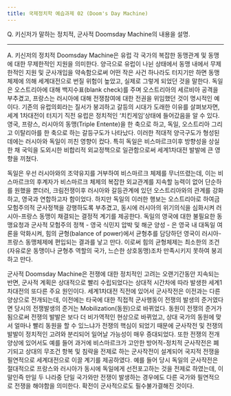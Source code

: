 ```yaml
---
title: 국제정치학 예습과제 02 (Doom's Day Machine)
---
```


Q. 키신저가 말하는 정치적, 군사적 Doomsday Machine의 내용을 설명.

---

A. 키신저의 정치적 Doomsday Machine은 유럽 각 국가의 복잡한 동맹관계 및 동맹에 대한 무제한적인 지원을 의미한다. 양극으로 유럽이 나뉜 상태에서 동맹 내에서 무제한적인 지원 및 군사개입을 약속함으로써 어떤 작은 사건 하나라도 터지기만 하면 동맹체제에 의해 세계대전으로 번질 위험이 높았고, 실제로 그렇게 되었던 것을 말한다. 독일은 오스트리아에 대해 백지수표(blank check)를 주며 오스트리아의 세르비아 공격을 부추겼고, 프랑스는 러시아에 대해 전쟁참여에 대한 전권을 위임했던 것이 명시적인 예이다. 기존의 유럽의회라는 질서가 붕괴하고 갈등의 시대가 도래한 이유를 살펴보자면, 세계 1차대전이 터지기 직전 유럽은 정치적인 ‘치킨게임’상태에 들어갔음을 알 수 있다. 영국, 프랑스, 러시아의 동맹(Triple Entente)을 한 축으로 하고, 독일, 오스트리아 그리고 이탈리아를 한 축으로 하는 갈등구도가 나타났다. 이러한 적대적 양극구도가 형성된 데에는 러시아와 독일이 끼친 영향이 컸다. 특히 독일은 비스마르크이후 방향성을 상실한 채 국익을 도외시한 비합리적 외교정책으로 일관함으로써 세계1차대전 발발에 큰 영향을 끼쳤다.

독일은 우선 러시아와의 조약유지를 거부하여 비스마르크 체제를 무너뜨렸는데, 이는 비스마르크의 후계자가 비스마르크 체제의 복잡한 외교관계를 지속할 능력이 없어 단순하를 원했을 뿐더러, 크림전쟁이후 러시아와 갈등관계에 있던 오스트리아와의 관계를 강화하고, 영국과 연합하고자 함이었다. 하지만 독일의 이러한 행보는 오스트리아로 하여금 모험주의적 군사정책을 강행하도록 부추겼고, 동시에 러시아의 위기의식을 심화시켜 러시아-프랑스 동맹이 채결되는 결정적 계기를 제공한다. 독일의 영국에 대한 불필요한 동맹요청과 군사적 모험주의 정책 - 영국 식민지 압박 및 해군 양성 - 은 영국 내 대독일 여론을 악화시켜, 힘의 균형(balance of power)에서 균형추를 담당하던 영국이 러시아-프랑스 동맹체제에 편입되는 결과를 낳고 만다. 이로써 힘의 균형체제는 최소한의 조건(자유로운 동맹이나 균형추 역할의 국가, 느슨한 상호동맹)조차 만족시키지 못하여 붕괴하고 만다.

군사적 Doomsday Machine은 전쟁에 대한 정치적인 고려는 오랜기간동안 지속되는 반면, 군사적 계획은 상대적으로 빨리 수립되었다는 상대적 시간차에 따라 발생한 세계1차대전의 또다른 주요 원인이다. 세계1차대전 직전에 있어서 군사작전은 이전과는 다른 양상으로 전개되는데, 이전에는 타국에 대한 직접적 군사행동이 전쟁의 발생의 준거였다면 당시의 전쟁발생의 준거는 Mobilization(동원)으로 바뀌었다. 동원이 전쟁의 준거가 됨으로써 전쟁의 발발은 보다 더 비가역적인 현상으로 바뀌었고, 상대 국가의 동원에 맞서 얼마나 빨리 동원을 할 수 있느냐가 전쟁의 핵심이 되었기 때문에 군사작전 및 전쟁의 발발이 정치적인 고려와 분리되어 일어날 가능성이 매우 증대되었다. 또한 전쟁의 전개양상에 있어서도 예를 들어 과거에 비스마르크가 고안한 방어적-정치적 군사작전은 폐기되고 상대의 무조건 항복 및 침략을 전제로 하는 군사작전이 설계되어 국지적 전쟁을 필연적으로 세계대전으로 이끌 계기를 제공하였다. 예를 들어 당시 독일의 군사작전은 절대적으로 프랑스와 러시아가 동시에 독일에게 선전포고하는 것을 전제로 하였는데, 이 말인즉 만일 두 나라중 단일 국가와만 전쟁이 발생하는 경우에도 다른 국가와 필연적으로 전쟁을 해야함을 의미한다. 확전이 군사적으로도 필수불가결해진 것이다.

